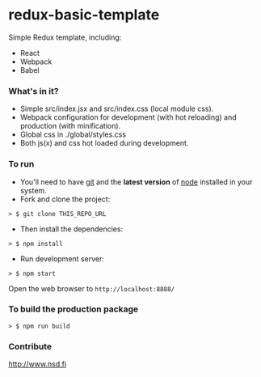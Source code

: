 # redux-basic-template
Simple Redux template, including:

* React
* Webpack 
* Babel

### What's in it?

* Simple src/index.jsx and src/index.css (local module css).
* Webpack configuration for development (with hot reloading) and production (with minification).
* Global css in ./global/styles.css
* Both js(x) and css hot loaded during development.

### To run

* You'll need to have [git](https://git-scm.com/) and the **latest version** of [node](https://nodejs.org/en/) installed in your system.
* Fork and clone the project:

```
> $ git clone THIS_REPO_URL
```

* Then install the dependencies:

```
> $ npm install
```

* Run development server:

```
> $ npm start
```

Open the web browser to `http://localhost:8888/`

### To build the production package

```
> $ npm run build
```

### Contribute

http://www.nsd.fi